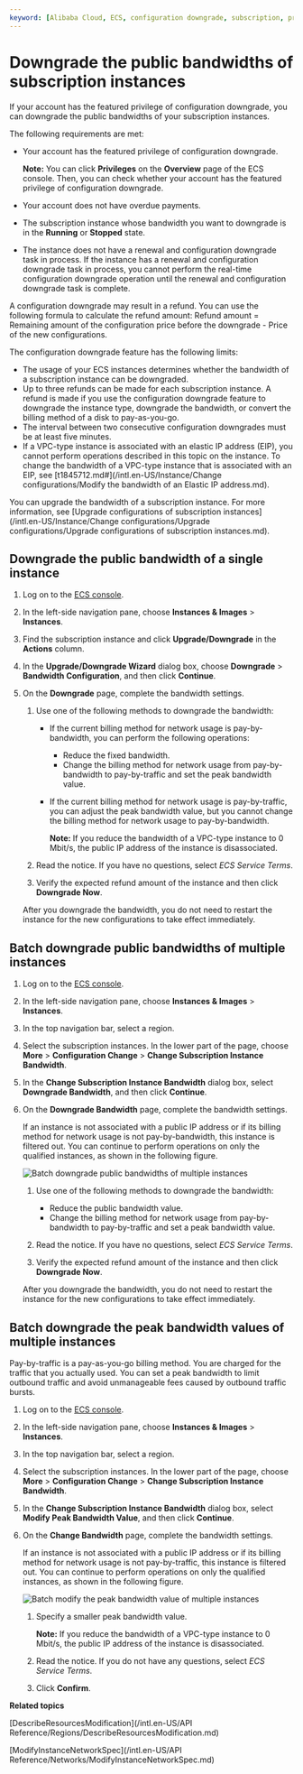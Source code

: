 ```yaml
---
keyword: [Alibaba Cloud, ECS, configuration downgrade, subscription, privilege and quota, featured privilege]
---
```


# Downgrade the public bandwidths of subscription instances

If your account has the featured privilege of configuration downgrade, you can downgrade the public bandwidths of your subscription instances.

The following requirements are met:

-   Your account has the featured privilege of configuration downgrade.

    **Note:** You can click **Privileges** on the **Overview** page of the ECS console. Then, you can check whether your account has the featured privilege of configuration downgrade.

-   Your account does not have overdue payments.
-   The subscription instance whose bandwidth you want to downgrade is in the **Running** or **Stopped** state.
-   The instance does not have a renewal and configuration downgrade task in process. If the instance has a renewal and configuration downgrade task in process, you cannot perform the real-time configuration downgrade operation until the renewal and configuration downgrade task is complete.

A configuration downgrade may result in a refund. You can use the following formula to calculate the refund amount: Refund amount = Remaining amount of the configuration price before the downgrade - Price of the new configurations.

The configuration downgrade feature has the following limits:

-   The usage of your ECS instances determines whether the bandwidth of a subscription instance can be downgraded.
-   Up to three refunds can be made for each subscription instance. A refund is made if you use the configuration downgrade feature to downgrade the instance type, downgrade the bandwidth, or convert the billing method of a disk to pay-as-you-go.
-   The interval between two consecutive configuration downgrades must be at least five minutes.
-   If a VPC-type instance is associated with an elastic IP address \(EIP\), you cannot perform operations described in this topic on the instance. To change the bandwidth of a VPC-type instance that is associated with an EIP, see [t1845712.md\#](/intl.en-US/Instance/Change configurations/Modify the bandwidth of an Elastic IP address.md).

You can upgrade the bandwidth of a subscription instance. For more information, see [Upgrade configurations of subscription instances](/intl.en-US/Instance/Change configurations/Upgrade configurations/Upgrade configurations of subscription instances.md).

## Downgrade the public bandwidth of a single instance

1.  Log on to the [ECS console](https://ecs.console.aliyun.com).

2.  In the left-side navigation pane, choose **Instances & Images** \> **Instances**.

3.  Find the subscription instance and click **Upgrade/Downgrade** in the **Actions** column.

4.  In the **Upgrade/Downgrade Wizard** dialog box, choose **Downgrade** \> **Bandwidth Configuration**, and then click **Continue**.

5.  On the **Downgrade** page, complete the bandwidth settings.

    1.  Use one of the following methods to downgrade the bandwidth:

        -   If the current billing method for network usage is pay-by-bandwidth, you can perform the following operations:
            -   Reduce the fixed bandwidth.
            -   Change the billing method for network usage from pay-by-bandwidth to pay-by-traffic and set the peak bandwidth value.
        -   If the current billing method for network usage is pay-by-traffic, you can adjust the peak bandwidth value, but you cannot change the billing method for network usage to pay-by-bandwidth.

            **Note:** If you reduce the bandwidth of a VPC-type instance to 0 Mbit/s, the public IP address of the instance is disassociated.

    2.  Read the notice. If you have no questions, select *ECS Service Terms*.

    3.  Verify the expected refund amount of the instance and then click **Downgrade Now**.

    After you downgrade the bandwidth, you do not need to restart the instance for the new configurations to take effect immediately.


## Batch downgrade public bandwidths of multiple instances

1.  Log on to the [ECS console](https://ecs.console.aliyun.com).

2.  In the left-side navigation pane, choose **Instances & Images** \> **Instances**.

3.  In the top navigation bar, select a region.

4.  Select the subscription instances. In the lower part of the page, choose **More** \> **Configuration Change** \> **Change Subscription Instance Bandwidth**.

5.  In the **Change Subscription Instance Bandwidth** dialog box, select **Downgrade Bandwidth**, and then click **Continue**.

6.  On the **Downgrade Bandwidth** page, complete the bandwidth settings.

    If an instance is not associated with a public IP address or if its billing method for network usage is not pay-by-bandwidth, this instance is filtered out. You can continue to perform operations on only the qualified instances, as shown in the following figure.

    ![Batch downgrade public bandwidths of multiple instances](https://static-aliyun-doc.oss-cn-hangzhou.aliyuncs.com/assets/img/en-US/5495240061/p135021.png)

    1.  Use one of the following methods to downgrade the bandwidth:

        -   Reduce the public bandwidth value.
        -   Change the billing method for network usage from pay-by-bandwidth to pay-by-traffic and set a peak bandwidth value.
    2.  Read the notice. If you have no questions, select *ECS Service Terms*.

    3.  Verify the expected refund amount of the instance and then click **Downgrade Now**.

    After you downgrade the bandwidth, you do not need to restart the instance for the new configurations to take effect immediately.


## Batch downgrade the peak bandwidth values of multiple instances

Pay-by-traffic is a pay-as-you-go billing method. You are charged for the traffic that you actually used. You can set a peak bandwidth to limit outbound traffic and avoid unmanageable fees caused by outbound traffic bursts.

1.  Log on to the [ECS console](https://ecs.console.aliyun.com).

2.  In the left-side navigation pane, choose **Instances & Images** \> **Instances**.

3.  In the top navigation bar, select a region.

4.  Select the subscription instances. In the lower part of the page, choose **More** \> **Configuration Change** \> **Change Subscription Instance Bandwidth**.

5.  In the **Change Subscription Instance Bandwidth** dialog box, select **Modify Peak Bandwidth Value**, and then click **Continue**.

6.  On the **Change Bandwidth** page, complete the bandwidth settings.

    If an instance is not associated with a public IP address or if its billing method for network usage is not pay-by-traffic, this instance is filtered out. You can continue to perform operations on only the qualified instances, as shown in the following figure.

    ![Batch modify the peak bandwidth value of multiple instances](https://static-aliyun-doc.oss-cn-hangzhou.aliyuncs.com/assets/img/en-US/6775240061/p135057.png)

    1.  Specify a smaller peak bandwidth value.

        **Note:** If you reduce the bandwidth of a VPC-type instance to 0 Mbit/s, the public IP address of the instance is disassociated.

    2.  Read the notice. If you do not have any questions, select *ECS Service Terms*.

    3.  Click **Confirm**.


**Related topics**  


[DescribeResourcesModification](/intl.en-US/API Reference/Regions/DescribeResourcesModification.md)

[ModifyInstanceNetworkSpec](/intl.en-US/API Reference/Networks/ModifyInstanceNetworkSpec.md)

